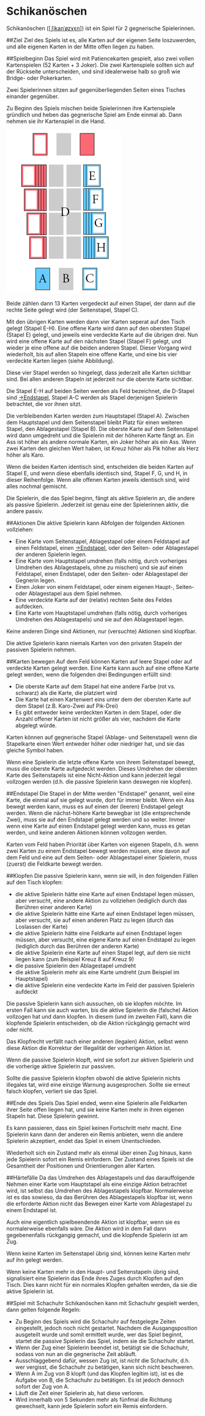 # Schikanöschen
Schikanöschen
([[ˌʃikanˈøzχɛn]](https://en.wikipedia.org/wiki/International_Phonetic_Alphabet))
ist ein Spiel für 2 gegnerische Spielerinnen.

##Ziel
Ziel des Spiels ist es, alle Karten auf der eigenen Seite loszuwerden, und alle
eigenen Karten in der Mitte offen liegen zu haben.

##Spielbeginn
Das Spiel wird mit Patiencekarten gespielt, also zwei vollen Kartenspielen (52
Karten + 3 Joker).
Die zwei Kartenspiele sollten sich auf der Rückseite unterscheiden, und sind
idealerweise halb so groß wie Bridge- oder Pokerkarten.

Zwei Spielerinnen sitzen auf gegenüberliegenden Seiten eines Tisches einander
gegenüber.

Zu Beginn des Spiels mischen beide Spielerinnen ihre Kartenspiele gründlich und
heben das gegnerische Spiel am Ende einmal ab. Dann nehmen sie ihr Kartenspiel
in die Hand.

![Illustration des Spielaufbaus und Beschriftung der Kartenstapel](schikanoeschen.png)

Beide zählen dann 13 Karten vergedeckt auf einen Stapel, der dann auf die rechte
Seite gelegt wird (der Seitenstapel, Stapel C).

Mit den übrigen Karten werden dann vier Karten seperat auf den Tisch gelegt
(Stapel E-H). Eine offene Karte wird dann auf den obersten Stapel (Stapel E)
gelegt, und jeweils eine verdeckte Karte auf die übrigen drei. Nun wird eine
offene Karte auf den nächsten Stapel (Stapel F) gelegt, und wieder je eine
offene auf die beiden anderen Stapel. Dieser Vorgang wird wiederholt, bis auf
allen Stapeln eine offene Karte, und eine bis vier verdeckte Karten liegen
(siehe Abbildung).

Diese vier Stapel werden so hingelegt, dass jederzeit alle Karten sichtbar sind.
Bei allen anderen Stapeln ist jederzeit nur die oberste Karte sichtbar.

Die Stapel E-H auf beiden Seiten werden als Feld bezeichnet, die D-Stapel sind
[→Endstapel](#endstapel), Stapel A-C werden als Stapel derjenigen Spielerin
betrachtet, die vor ihnen sitzt.

Die verbleibenden Karten werden zum Hauptstapel (Stapel A). Zwischen dem
Hauptstapel und dem Seitenstapel bleibt Platz für einen weiteren Stapel, den
Ablagestapel (Stapel B). Die oberste Karte auf dem Seitenstapel wird dann
umgedreht und die Spielerin mit der höheren Karte fängt an. Ein Ass ist höher
als andere normale Karten, ein Joker höher als ein Ass.  Wenn zwei Karten den
gleichen Wert haben, ist Kreuz höher als Pik höher als Herz höher als Karo.

Wenn die beiden Karten identisch sind, entscheiden die beiden Karten auf Stapel
E, und wenn diese ebenfalls identisch sind, Stapel F, G, und H, in dieser
Reihenfolge. Wenn alle offenen Karten jeweils identisch sind, wird alles nochmal
gemischt.

Die Spielerin, die das Spiel beginn, fängt als aktive Spielerin an, die andere
als passive Spielerin. Jederzeit ist genau eine der Spielerinnen aktiv, die
andere passiv.


##Aktionen
Die aktive Spielerin kann Abfolgen der folgenden Aktionen vollziehen:

- Eine Karte vom Seitenstapel, Ablagestapel oder einem Feldstapel auf einen
  Feldstapel, einen [→Endstapel](#endstapel), oder den Seiten- oder
  Ablagestapel der anderen Spielerin legen.
- Eine Karte vom Hauptstapel umdrehen (falls nötig, durch vorheriges Umdrehen
  des Ablagestapels, ohne zu mischen) und sie auf einen Feldstapel, einen
  Endstapel, oder den Seiten- oder Ablagestapel der Gegnerin legen.
- Einen Joker von einem Feldstapel, oder einem eigenen Haupt-, Seiten- oder
  Ablagestapel aus dem Spiel nehmen.
- Eine verdeckte Karte auf der (relativ) rechten Seite des Feldes aufdecken.
- Eine Karte vom Hauptstapel umdrehen (falls nötig, durch vorheriges Umdrehen
  des Ablagestapels) und sie auf den Ablagestapel legen.

Keine anderen Dinge sind Aktionen, nur (versuchte) Aktionen sind klopfbar.

Die aktive Spielerin kann niemals Karten von den privaten Stapeln der passiven
Spielerin nehmen.

##Karten bewegen
Auf dem Feld können Karten auf leere Stapel oder auf verdeckte Karten gelegt
werden.  Eine Karte kann auch auf eine offene Karte gelegt werden, wenn die
folgenden drei Bedingungen erfüllt sind:

- Die oberste Karte auf dem Stapel hat eine andere Farbe (rot vs. schwarz) als
  die Karte, die platziert wird
- Die Karte hat einen Kartenwert eins unter dem der obersten Karte auf dem
  Stapel (z.B. Karo-Zwei auf Pik-Drei)
- Es gibt entweder keine verdeckten Karten in dem Stapel, oder die Anzahl
  offener Karten ist nicht größer als vier, nachdem die Karte abgelegt
  würde.

Karten können auf gegnerische Stapel (Ablage- und Seitenstapel) wenn die
Stapelkarte einen Wert entweder höher oder niedriger hat, und sie das gleiche
Symbol haben.

Wenn eine Spielerin die letzte offene Karte von ihrem Seitenstapel bewegt, muss
die oberste Karte aufgedeckt werden. Dieses Umdrehen der obersten Karte des
Seitenstapels ist eine Nicht-Aktion und kann jederzeit legal vollzogen werden
(d.h. die passive Spielerin kann deswegen nie klopfen).

##Endstapel
Die Stapel in der Mitte werden "Endstapel" genannt, weil eine Karte, die einmal
auf sie gelegt wurde, dort für immer bleibt. Wenn ein Ass bewegt werden kann,
muss es auf einen der (leeren) Endstapel gelegt werden.  Wenn die nächst-höhere
Karte bewegbar ist (die entsprechende Zwei), muss sie auf den Endstapel gelegt
werden und so weiter. Immer wenn eine Karte auf einen Endstapel gelegt werden
kann, muss es getan werden, und keine anderen Aktionen können vollzogen werden.

Karten vom Feld haben Priorität über Karten von eigenen Stapeln, d.h. wenn zwei
Karten zu einem Endstapel bewegt werden müssen, eine davon auf dem Feld und
eine auf dem Seiten- oder Ablagestapel einer Spielerin, muss (zuerst) die
Feldkarte bewegt werden.

##Klopfen
Die passive Spielerin kann, wenn sie will, in den folgenden Fällen auf den Tisch
klopfen:

- die aktive Spielerin hätte eine Karte auf einen Endstapel legen müssen, aber
  versucht, eine andere Aktion zu vollziehen (lediglich durch das Berühren
  einer anderen Karte)
- die aktive Spielerin hätte eine Karte auf einen Endstapel legen müssen, aber
  versucht, sie auf einen anderen Platz zu legen (durch das Loslassen der
  Karte)
- die aktive Spielerin hätte eine Feldkarte auf einen Endstapel legen müssen,
  aber versucht, eine eigene Karte auf einen Endstapel zu legen (lediglich
  durch das Berühren der anderen Karte)
- die aktive Spielerin eine Karte auf einen Stapel legt, auf dem sie nicht
  liegen kann (zum Beispiel Kreuz 8 auf Kreuz 9)
- die passive Spielerin den Ablagestapel umdreht
- die aktive Spielerin mehr als eine Karte umdreht (zum Beispiel im Hauptstapel)
- die aktive Spielerin eine verdeckte Karte im Feld der passiven Spielerin
  aufdeckt

Die passive Spielerin kann sich aussuchen, ob sie klopfen möchte.  Im ersten
Fall kann sie auch warten, bis die aktive Spielerin die (falsche) Aktion
vollzogen hat und dann klopfen. In diesem (und im zweiten Fall), kann die
klopfende Spielerin entscheiden, ob die Aktion rückgängig gemacht wird oder
nicht.

Das Klopfrecht verfällt nach einer anderen (legalen) Aktion, selbst wenn diese
Aktion die Korrektur der Illegalität der vorherigen Aktion ist.

Wenn die passive Spielerin klopft, wird sie sofort zur aktiven Spielerin und
die vorherige aktive Spielerin zur passiven.

Sollte die passive Spielerin klopfen obwohl die aktive Spielerin nichts
illegales tat, wird eine einzige Warnung ausgesprochen. Sollte sie erneut
falsch klopfen, verliert sie das Spiel.

##Ende des Spiels
Das Spiel ended, wenn eine Spielerin alle Feldkarten ihrer Seite offen liegen
hat, und sie keine Karten mehr in ihren eigenen Stapeln hat. Diese Spielerin
gewinnt.

Es kann passieren, dass ein Spiel keinen Fortschritt mehr macht. Eine Spielerin
kann dann der anderen ein Remis anbieten, wenn die andere Spielerin akzeptiert,
endet das Spiel in einem Unentschieden.

Wiederholt sich ein Zustand mehr als einmal über einen Zug hinaus, kann jede
Spielerin sofort ein Remis einfordern. Der Zustand eines Spiels ist die
Gesamtheit der Positionen und Orientierungen aller Karten.

##Härtefälle
Da das Umdrehen des Ablagestapels und das darauffolgende Nehmen einer Karte vom
Hauptstapel als eine einzige Aktion betrachtet wird, ist selbst das Umdrehen
des Ablagestapels klopfbar. Normalerweise ist es das sowieso, da das Berühren
des Ablagestapels klopfbar ist, wenn die erforderte Aktion nicht das Bewegen
einer Karte vom Ablagestapel zu einem Endstapel ist.

Auch eine eigentlich spielbeendende Aktion ist klopfbar, wenn sie es
normalerweise ebenfalls wäre. Die Aktion wird in dem Fall dann gegebenenfalls
rückgangig gemacht, und die klopfende Spielerin ist am Zug.

Wenn keine Karten im Seitenstapel übrig sind, können keine Karten mehr auf ihn
gelegt werden.

Wenn keine Karten mehr in den Haupt- und Seitenstapeln übrig sind, signalisiert
eine Spielerin das Ende ihres Zuges durch Klopfen auf den Tisch. Dies kann
nicht für ein normales Klopfen gehalten werden, da sie die aktive Spielerin
ist.

##Spiel mit Schachuhr
Schikanöschen kann mit Schachuhr gespielt werden, dann gelten folgende Regeln:

- Zu Beginn des Spiels wird die Schachuhr auf festgelegte Zeiten eingestellt,
  jedoch noch nicht gestartet. Nachdem die Ausgangsposition ausgeteilt wurde
  und somit ermittelt wurde, wer das Spiel beginnt, startet die passive
  Spielerin das Spiel, indem sie die Schachuhr startet.
- Wenn der Zug einer Spielerin beendet ist, betätigt sie die Schachuhr, sodass
  von nun an die gegnerische Zeit abläuft.
- Ausschlaggebend dafür, wessen Zug ist, ist _nicht_ die Schachuhr, d.h. wer
  vergisst, die Schachuhr zu betätigen, kann sich nicht beschweren.
- Wenn A im Zug von B klopft (und das Klopfen legitim ist), ist es die Aufgabe
  von B, die Schachuhr zu betätigen. Es ist jedoch dennoch sofort der Zug von
  A.
- Läuft die Zeit einer Spielerin ab, hat diese verloren.
- Wird innerhalb von 5 Sekunden mehr als fünfmal die Richtung gewechselt, kann
  jede Spielerin sofort ein Remis einfordern.
